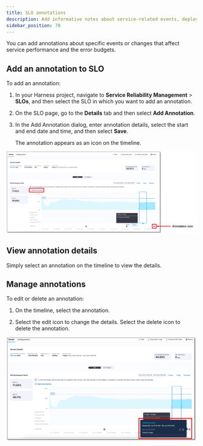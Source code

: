 ```yaml
---
title: SLO annotations
description: Add informative notes about service-related events, deployments, and hotfixes, enabling comprehensive tracking alongside metrics.
sidebar_position: 70
---
```


You can add annotations about specific events or changes that affect service performance and the error budgets.

## Add an annotation to SLO

To add an annotation:

1. In your Harness project, navigate to **Service Reliability Management** > **SLOs**, and then select the SLO in which you want to add an annotation.

2. On the SLO page, go to the **Details** tab and then select **Add Annotation**.

3. In the Add Annotation dialog, enter annotation details, select the start and end date and time, and then select **Save**.  
   
   The annotation appears as an icon on the timeline.

![Add SLO annotation](./static/add-annotation.png)


## View annotation details

Simply select an annotation on the timeline to view the details.


## Manage annotations

To edit or delete an annotation:

1. On the timeline, select the annotation.

2. Select the edit icon to change the details. Select the delete icon to delete the annotation.

![Add SLO annotation](./static/annotation-details.png)

